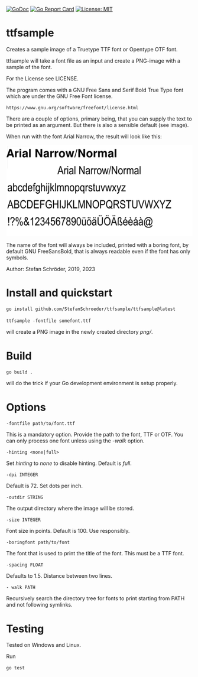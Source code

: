 [![GoDoc](https://godoc.org/github.com/StefanSchroeder/ttfsample?status.png)](https://godoc.org/github.com/StefanSchroeder/ttfsample)
[![Go Report Card](https://goreportcard.com/badge/github.com/StefanSchroeder/ttfsample)](https://goreportcard.com/report/github.com/StefanSchroeder/ttfsample)
 [![License: MIT](https://img.shields.io/badge/License-MIT-yellow.svg)](https://opensource.org/licenses/MIT)

# ttfsample

Creates a sample image of a Truetype TTF font or Opentype OTF font.

ttfsample will take a font file as an input and create a PNG-image 
with a sample of the font. 

For the License see LICENSE.

The program comes with a GNU Free Sans and Serif Bold True Type font which 
are under the GNU Free Font license.

	https://www.gnu.org/software/freefont/license.html

There are a couple of options, primary being, that you can supply the text to be
printed as an argument. But there is also a sensible default (see image).

When run with the font Arial Narrow, the result will look like this:

![Sample](https://raw.githubusercontent.com/StefanSchroeder/ttfsample/master/sample/sample.png)

The name of the font will always be included, printed with a
boring font, by default GNU FreeSansBold, that is always
readable even if the font has only symbols.

Author: Stefan Schröder, 2019, 2023

# Install and quickstart

	go install github.com/StefanSchroeder/ttfsample/ttfsample@latest

	ttfsample -fontfile somefont.ttf

will create a PNG image in the newly created directory *png/*.

# Build

	go build . 

will do the trick if your Go development environment is setup properly.

# Options

	-fontfile path/to/font.ttf

This is a mandatory option. Provide the path to the font, TTF or
OTF. You can only process one font unless using the *-walk*
option.

	-hinting <none|full>

Set *hinting* to *none* to disable hinting. Default is *full*.

	-dpi INTEGER

Default is 72. Set dots per inch.

	-outdir STRING

The output directory where the image will be stored.

	-size INTEGER

Font size in points. Default is 100. Use responsibly.

	-boringfont path/to/font

The font that is used to print the title of the font. This
must be a TTF font.

	-spacing FLOAT

Defaults to 1.5. Distance between two lines. 

	- walk PATH

Recursively search the directory tree for fonts to print
starting from PATH and not following symlinks.

# Testing

Tested on Windows and Linux.

Run

	go test

